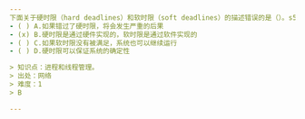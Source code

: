 ```yaml
---
下面关于硬时限（hard deadlines）和软时限（soft deadlines）的描述错误的是（）。s5
- ( ) A.如果错过了硬时限，将会发生严重的后果
- (x) B.硬时限是通过硬件实现的，软时限是通过软件实现的
- ( ) C.如果软时限没有被满足，系统也可以继续运行
- ( ) D.硬时限可以保证系统的确定性

> 知识点：进程和线程管理。
> 出处：网络
> 难度：1
> B

---
```

